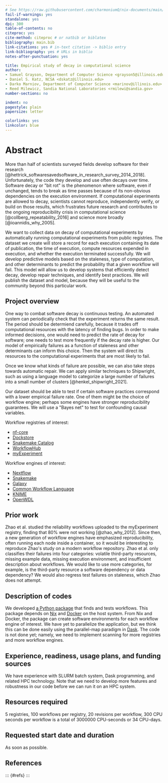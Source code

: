```yaml
---
# See https://raw.githubusercontent.com/charmoniumQ/nix-documents/main/examples-src/markdown-bells-and-whistles/index.md
fail-if-warnings: yes
standalone: yes
dpi: 300
table-of-contents: no
citeproc: yes
cite-method: citeproc # or natbib or biblatex
bibliography: main.bib
link-citations: yes # in-text citation -> biblio entry
link-bibliography: yes # URLs in biblio
notes-after-punctuation: yes

title: Empirical study of decay in computational science
author:
- Samuel Grayson, Department of Computer Science <grayson5@illinois.edu>
- Daniel S. Katz, NCSA <dskatz@illinois.edu>
- Darko Marniov, Department of Computer Science <marinov@illinois.edu>
- Reed Milewicz, Sandia National Laboratories <rmilewi@sandia.gov>
number-sections: no

indent: no
pagestyle: plain
papersize: letter

colorlinks: yes
linkcolor: blue
---
```


# Abstract

More than half of scientists surveyed fields develop software for their research [@hettrick_softwaresavedsoftware_in_research_survey_2014_2018].
Unfortunately, the code they develop and use often decays over time.
Software decay or "bit rot" is the phenomenon where software, even if unchanged, tends to break as time passes because of its non-obvious dependencies on the execution environment.
If computational experiments are allowed to decay, scientists cannot reproduce, independently verify, or build on those results, which frustrates future research and contributes to the ongoing reproducibility crisis in computational science [@collberg_repeatability_2016] and science more broadly [@ioannidis_why_2005].

We want to collect data on decay of computational experiments by automatically running computational experiments from public registries.
The dataset we create will store a record for each execution containing its date of publication, the time of execution, compute resources expended in execution, and whether the execution terminated successfully.
We will develop predictive models based on the staleness, type of computation, and other determinants to predict the probability that a given workflow will fail.
This model will allow us to develop systems that efficiently detect decay, develop repair techniques, and identify best practices.
We will publish the dataset and model, because they will be useful to the community beyond this particular work.

## Project overview

<!--
In a large private firm or national lab, scientists create simulations to validate engineering design decisions.
Future design decisions in future problems might bear similarity to those previous ones, so scientists might try to reuse those computational experiments.
New evidence may arise that causes scientists to re-evaluate their conclusions.
In either case, scientists will need to repeat old computational experiments, so the durability of those experiments is crucial
The owning institution could create a continuous testing system

Use-case: national lab

Use-case: academia
-->

One way to combat software decay is continuous testing.
An automated system can periodically check that the experiment returns the same result.
The period should be determiend carefully, because it trades off computational resources with the latency of finding bugs.
In order to make informed decisions, one would need to predict the rate of decay for software; one needs to test more frequently if the decay rate is higher.
Our model of empirically failures as a function of staleness and other determinants can inform this choice.
Then the system will direct its resources to the computational experiments that are most likely to fail.

Once we know what kinds of failure are possible, we can also take steps towards automatic repair.
We can apply similar techniques to Shipwright, such as using a language model to categorize a large number of failures into a small number of clusters [@henkel_shipwright_2021].

Our dataset should be able to test if certain software practices correspond with a lower empirical failure rate.
One of them might be the choice of workflow engine; perhaps some engines have stronger reproducibility guarantees.
We will use a "Bayes net" to test for confounding causal variables.

<!--
A workflow is a set of data transformations and dataflow linkages between them [@gil_examining_2007].
Workflows languages are often less complex than programming languages and easier for scientists to write and maintain.
Workflow registries contain hundreds of examples of computational experiments in a way that is suited for automatic execution.
-->

Workflow registries of interest:

- [nf-core](https://nf-co.re/)
- [Dockstore](https://dockstore.org/)
- [Snakemake Catalog](https://snakemake.github.io/snakemake-workflow-catalog/)
- [WorkflowHub](https://workflowhub.eu/)
- [myExperiment](https://www.myexperiment.org/)

Workflow engines of interest:

- [Nextflow](https://www.nextflow.io/)
- [Snakemake](https://snakemake.github.io/)
- [Galaxy](https://galaxyproject.org/)
- [Common Workflow Language](https://www.commonwl.org/v1.0/)
- [KNIME](https://www.knime.com/)
- [OpenWDL](https://openwdl.org/)

## Prior work

Zhao et al. studied the reliability workflows uploaded to the myExperiment registry, finding that 80% were not working [@zhao_why_2012].
Since then, a new generation of workflow engines have emphasized reproducibility, often running each node inside a container, so it would be interesting to reproduce Zhao's study on a modern workflow repository.
Zhao et al. only classifies their failures into four categories: volatile third-party resources, missing example data, missing execution environment, and insufficient description about workflows.
We would like to use more categories, for example, is the third-party resource a software dependency or data dependency?
We would also regress test failures on staleness, which Zhao does not attempt.

## Description of codes

We developed [a Python package](https:/github.com/charmoniumQ/wf-reg-test/) that finds and tests workflows.
This package depends on [Nix](https://nixos.org/) and [Docker](https://www.docker.com/) on the host system.
From Nix and Docker, the package can create software environments for each workflow engine of interest.
We have yet to parallelize the application, but we think this can be done easily using the parallel-map paradigm in [Dask](https://www.dask.org/).
The code is not done yet; namely, we need to implement scanning for more registries and more workflow engines.

## Experience, readiness, usage plans, and funding sources

We have experience with SLURM batch system, Dask programming, and related HPC technology.
Note that we need to develop more features and robustness in our code before we can run it on an HPC system.

## Resources required

5 registries, 100 workflows per registry, 20 revisions per workflow, 300 CPU seconds per workflow is a total of 3000000 CPU-seconds or 34 CPU-days.

## Requested start date and duration

As soon as possible.

## References

::: {#refs}
:::
